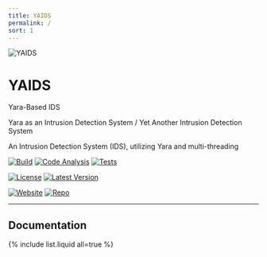 ```yaml
---
title: YAIDS
permalink: /
sort: 1
---
```

![YAIDS](/yaids.png)
# YAIDS

Yara-Based IDS

Yara as an Intrusion Detection System / Yet Another Intrusion Detection System

An Intrusion Detection System (IDS), utilizing Yara and multi-threading

[![Build](https://github.com/wrayjustin/yaids/workflows/Build/badge.svg)](https://github.com/wrayjustin/yaids/actions?query=workflow%3ABuild)
[![Code Analysis](https://github.com/wrayjustin/yaids/workflows/Code%20Analysis/badge.svg)](https://github.com/wrayjustin/yaids/actions?query=workflow%3A%22Code+Analysis%22)
[![Tests](https://github.com/wrayjustin/yaids/workflows/Tests/badge.svg)](https://github.com/wrayjustin/yaids/actions?query=workflow%3ATests)

[![License](https://img.shields.io/github/license/wrayjustin/yaids?label=License&color=success)](https://github.com/wrayjustin/yaids/blob/main/COPYING)
[![Latest Version](https://img.shields.io/github/v/tag/wrayjustin/yaids?label=Latest%20Version)](https://github.com/wrayjustin/yaids/tags)

[![Website](https://img.shields.io/badge/Website-yaids.io-success)](https://yaids.io)
[![Repo](https://img.shields.io/badge/Repo-yaids/main-success)](https://github.com/wrayjustin/yaids/)

-----

## Documentation
{% include list.liquid all=true %}
